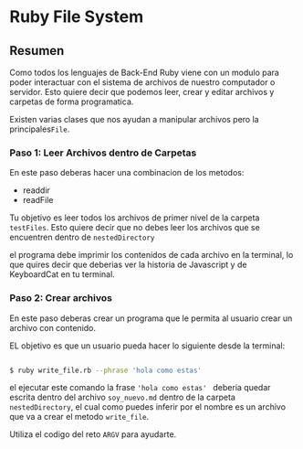 # Ruby File System

## Resumen

Como todos los lenguajes de Back-End Ruby viene con un modulo para poder interactuar con el sistema de archivos de nuestro computador o servidor. Esto quiere decir que podemos leer, crear y editar archivos y carpetas de forma programatica.

Existen varias clases que nos ayudan a manipular archivos pero la principales`File`.

### Paso 1: Leer Archivos dentro de Carpetas

En este paso deberas hacer una combinacion de los metodos:

- readdir
- readFile

Tu objetivo es leer todos los archivos de primer nivel de la carpeta `testFiles`. Esto quiere decir que no debes leer los archivos que se encuentren dentro de `nestedDirectory`

el programa debe imprimir los contenidos de cada archivo en la terminal, lo que quires decir que deberias ver la historia de Javascript y de KeyboardCat en tu terminal.

### Paso 2: Crear archivos

En este paso deberas crear un programa que le permita al usuario crear un archivo con contenido.

EL objetivo es que un usuario pueda hacer lo siguiente desde la terminal:

```bash

$ ruby write_file.rb --phrase 'hola como estas'
```

el ejecutar este comando la frase `'hola como estas' ` deberia quedar escrita dentro del archivo `soy_nuevo.md` dentro de la carpeta `nestedDirectory`, el cual como puedes inferir por el nombre es un archivo que va a crear el metodo `write_file`.

Utiliza el codigo del reto `ARGV` para ayudarte.
